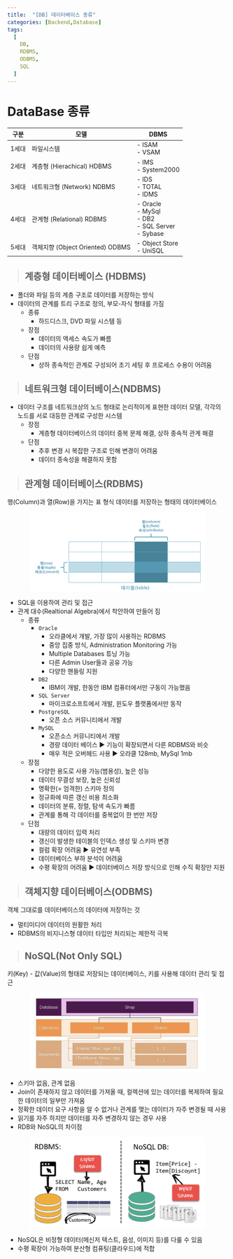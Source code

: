 ```yaml
---
title:  "[DB] 데이터베이스 종류"
categories: [Backend,Database]
tags:
  [
    DB,
    RDBMS,
    ODBMS,
    SQL
  ] 
---
```


# DataBase 종류 

| 구분  | 모델            | DBMS      | 
| --- | ---------------- | ----------- | 
| 1세대   | 파일시스템 | - ISAM <br> - VSAM  | 
| 2세대   | 계층형 (Hierachical) HDBMS    | - IMS <br> - System2000         | 
| 3세대   | 네트워크형 (Network) NDBMS     | - IDS <br> - TOTAL <br> - IDMS        | 
| 4세대   | 관계형 (Relational) RDBMS    | - Oracle <br> - MySql <br> - DB2 <br> - SQL Server <br> - Sybase   | 
| 5세대   | 객체지향 (Object Oriented) ODBMS     | - Object Store <br> - UniSQL         |  

> ## 계층형 데이터베이스 (HDBMS)
* 폴더와 파일 등의 계층 구조로 데이터를 저장하는 방식
* 데이터의 관계를 트리 구조로 정의, 부모-자식 형태를 가짐
    * 종류
        - 하드디스크, DVD 파일 시스템 등
    * 장점
        - 데이터의 액세스 속도가 빠름
        - 데이터의 사용량 쉽게 예측
    * 단점
        - 상하 종속적인 관계로 구성되어 초기 세팅 후 프로세스 수용이 어려움

> ## 네트워크형 데이터베이스(NDBMS)
* 데이터 구조를 네트워크상의 노드 형태로 논리적이게 표현한 데이터 모델, 각각의 노드를 서로 대등한 관계로 구성한 시스템
    * 장점
        - 계층형 데이터베이스의 데이터 중복 문제 해결, 상하 종속적 관계 해결
    * 단점
        - 추후 변경 시 복잡한 구조로 인해 변경이 어려움
        - 데이터 종속성을 해결하지 못함

> ## 관계형 데이터베이스(RDBMS)
행(Column)과 열(Row)을 가지는 표 형식 데이터를 저장하는 형태의 데이터베이스

<div style="display: flex; justify-content: space-around;">
  <img src="/assets/img/스크린샷 2025-01-29 오후 12.30.29.png" width="400" />
</div>

- SQL을 이용하여 관리 및 접근
- 관계 대수(Realtional Algebra)에서 착안하여 만들어 짐
    * 종류
        * `Oracle`
            - 오라클에서 개발, 가장 많이 사용하는 RDBMS
            - 중앙 집중 방식, Administration Monitoring 가능
            - Multiple Databases 튜닝 가능
            - 다른 Admin User들과 공유 가능
            - 다양한 핸들링 지원
        * `DB2`
            - IBM이 개발, 한동안 IBM 컴퓨터에서만 구동이 가능했음
        * `SQL Server`
            - 마이크로소프트에서 개발, 윈도우 플랫폼에서만 동작
        * `PostgreSQL`
            - 오픈 소스 커뮤니티에서 개발
        * `MySQL`
            - 오픈소스 커뮤니티에서 개발
            - 경량 데이터 베이스 ▶️ 기능이 확장되면서 다른 RDBMS와 비슷
            - 매우 적은 오버헤드 사용 ▶️ 오라클 128mb, MySql 1mb
    * 장점
        - 다양한 용도로 사용 가능(범용성), 높은 성능
        - 데이터 무결성 보장, 높은 신뢰성
        - 명확한(= 엄격한) 스키마 정의
        - 정규화에 따른 갱신 비용 최소화
        - 데이터의 분류, 정렬, 탐색 속도가 빠름
        - 관계를 통해 각 데이터를 중복없이 한 번만 저장
    * 단점
        - 대량의 데이터 입력 처리
        - 갱신이 발생한 테이블의 인덱스 생성 및 스키마 변경
        - 컬럼 확장 어려움 ▶️ 유연성 부족
        - 데이터베이스 부하 분석이 어려움
        - 수평 확장의 어려움 ▶️ 데이터베이스 저장 방식으로 인해 수직 확장만 지원

> ## 객체지향 데이터베이스(ODBMS)
객체 그대로를 데이터베이스의 데이터에 저장하는 것
- 멀티미디어 데이터의 원활한 처리
- RDBMS의 비지니스형 데이터 타입만 처리되는 제한적 극복

> ## NoSQL(Not Only SQL)
키(Key) - 값(Value)의 형태로 저장되는 데이터베이스, 키를 사용해 데이터 관리 및 접근

<div style="display: flex; justify-content: space-around;">
  <img src="/assets/img/스크린샷 2025-01-29 오후 12.31.26.png" width="400" />
</div>

- 스키마 없음, 관계 없음
- Join이 존재하지 않고 데이터를 가져올 때, 컬렉션에 있는 데이터를 복제하여 필요한 데이터의 일부만 가져옴
- 정확한 데이터 요구 사항을 알 수 없거나 관계를 맺는 데이터가 자주 변경될 때 사용
- 읽기를 자주 하지만 데이터를 자주 변경하지 않는 경우 사용
- RDB와 NoSQL의 차이점

<div style="display: flex; justify-content: space-around;">
  <img src="/assets/img/스크린샷 2025-01-29 오후 12.31.34.png" width="400" />
</div>

* NoSQL은 비정형 데이터(메신저 텍스트, 음성, 이미지 등)를 다룰 수 있음
* 수평 확장이 가능하여 분산형 컴퓨팅(클라우드)에 적합